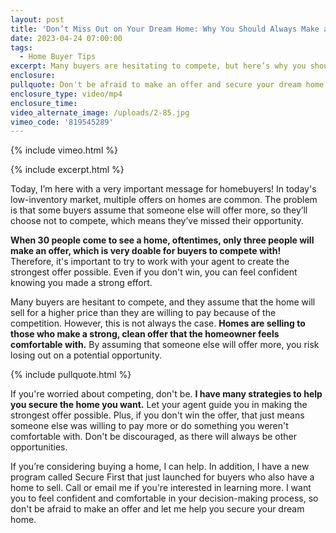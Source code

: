 ```yaml
---
layout: post
title: 'Don’t Miss Out on Your Dream Home: Why You Should Always Make an Offer'
date: 2023-04-24 07:00:00
tags:
  - Home Buyer Tips
excerpt: Many buyers are hesitating to compete, but here’s why you should act.
enclosure:
pullquote: Don't be afraid to make an offer and secure your dream home.
enclosure_type: video/mp4
enclosure_time:
video_alternate_image: /uploads/2-85.jpg
vimeo_code: '819545289'
---
```

{% include vimeo.html %}

{% include excerpt.html %}

Today, I’m here with a very important message for homebuyers! In today's low-inventory market, multiple offers on homes are common. The problem is that some buyers assume that someone else will offer more, so they’ll choose not to compete, which means they’ve missed their opportunity.&nbsp;

**When 30 people come to see a home, oftentimes, only three people will make an offer, which is very doable for buyers to compete with!** Therefore, it's important to try to work with your agent to create the strongest offer possible. Even if you don't win, you can feel confident knowing you made a strong effort.

Many buyers are hesitant to compete, and they assume that the home will sell for a higher price than they are willing to pay because of the competition. However, this is not always the case. **Homes are selling to those who make a strong, clean offer that the homeowner feels comfortable with.** By assuming that someone else will offer more, you risk losing out on a potential opportunity.

{% include pullquote.html %}

If you're worried about competing, don't be. **I have many strategies to help you secure the home you want.** Let your agent guide you in making the strongest offer possible. Plus, if you don't win the offer, that just means someone else was willing to pay more or do something you weren't comfortable with. Don't be discouraged, as there will always be other opportunities.&nbsp;

If you’re considering buying a home, I can help. In addition, I have a new program called Secure First that just launched for buyers who also have a home to sell. Call or email me if you're interested in learning more. I want you to feel confident and comfortable in your decision-making process, so don't be afraid to make an offer and let me help you secure your dream home.